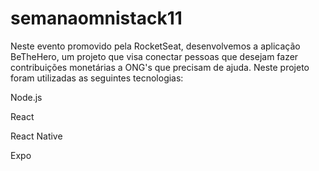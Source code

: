 # semanaomnistack11

Neste evento promovido pela RocketSeat, desenvolvemos a aplicação BeTheHero, um projeto que visa conectar pessoas que desejam fazer contribuições monetárias a ONG's que precisam de ajuda. 
Neste projeto foram utilizadas as seguintes tecnologias:

Node.js

React

React Native

Expo
